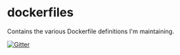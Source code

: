 dockerfiles
===========

Contains the various Dockerfile definitions I'm maintaining.

[![Gitter](https://badges.gitter.im/Join%20Chat.svg)](https://gitter.im/itzg/dockerfiles?utm_source=badge&utm_medium=badge&utm_campaign=pr-badge)
